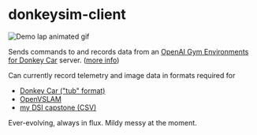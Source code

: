 # donkeysim-client

![Demo lap animated gif](./demo_lap.gif)  

Sends commands to and records data from an [OpenAI Gym Environments for Donkey Car](https://github.com/tawnkramer/gym-donkeycar) server. ([more info](https://docs.donkeycar.com/guide/simulator/))

Can currently record telemetry and image data in formats required for
* [Donkey Car ("tub" format)](https://www.donkeycar.com/)
* [OpenVSLAM](https://github.com/OpenVSLAM-Community/openvslam)
* [my DSI capstone (CSV)](https://github.com/GrantMoe/DSI-Capstone-Project)

Ever-evolving, always in flux. Mildy messy at the moment.
